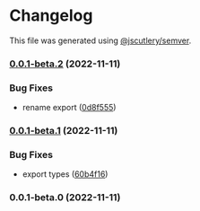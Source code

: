 # Changelog

This file was generated using [@jscutlery/semver](https://github.com/jscutlery/semver).

### [0.0.1-beta.2](https://github.com/joeflateau/EditorJS-React-Renderer/compare/editorjs-react-renderer-ts-0.0.1-beta.1...editorjs-react-renderer-ts-0.0.1-beta.2) (2022-11-11)


### Bug Fixes

* rename export ([0d8f555](https://github.com/joeflateau/EditorJS-React-Renderer/commit/0d8f5559cdf8e1192059050ab389d320d5aaf0c4))

### [0.0.1-beta.1](https://github.com/joeflateau/EditorJS-React-Renderer/compare/editorjs-react-renderer-ts-0.0.1-beta.0...editorjs-react-renderer-ts-0.0.1-beta.1) (2022-11-11)


### Bug Fixes

* export types ([60b4f16](https://github.com/joeflateau/EditorJS-React-Renderer/commit/60b4f165121a4b8e19d756f09dbc8d9dcb6e5de5))

### 0.0.1-beta.0 (2022-11-11)
